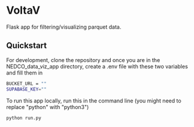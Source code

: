 # VoltaV
Flask app for filtering/visualizing parquet data.

## Quickstart
For development, clone the repository and once you are in the NEDCO_data_viz_app directory, create a .env file with these two variables and fill them in
```sh
BUCKET_URL = ""
SUPABASE_KEY=""
```

To run this app locally, run this in the command line (you might need to replace "python" with "python3")
```sh
python run.py
```
